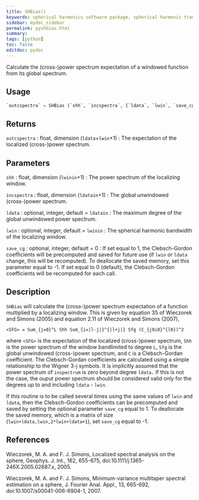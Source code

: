 ```yaml
---
title: SHBias()
keywords: spherical harmonics software package, spherical harmonic transform, legendre functions, multitaper spectral analysis, fortran, Python, gravity, magnetic field
sidebar: mydoc_sidebar
permalink: pyshbias.html
summary:
tags: [python]
toc: false
editdoc: pydoc
---
```


Calculate the (cross-)power spectrum expectation of a windowed function from its global spectrum.

## Usage

```python
`outcspectra` = SHBias (`shh`, `incspectra`, [`ldata`, `lwin`, `save_cg`])
```

## Returns

`outcspectra` : float, dimension (`ldata`+`lwin`+1)
:   The expectation of the localized (cross-)power spectrum.

## Parameters

`shh` : float, dimension (`lwinin`+1)
:   The power spectrum of the localizing window.

`incspectra` : float, dimension (`ldatain`+1)
:   The global unwindowed (cross-)power spectrum.

`ldata` : optional, integer, default = `ldatain`
:   The maximum degree of the global unwindowed power spectrum.

`lwin` : optional, integer, default = `lwinin`
:   The spherical harmonic bandwidth of the localizing window.

`save_cg` : optional, integer, default = 0
:   If set equal to 1, the Clebsch-Gordon coefficients will be precomputed and saved for future use (if `lwin` or `ldata` change, this will be recomputed). To deallocate the saved memory, set this parameter equal to -1. If set equal to 0 (default), the Clebsch-Gordon coefficients will be recomputed for each call.

## Description

`SHBias` will calculate the (cross-)power spectrum expectation of a function multiplied by a localizing window. This is given by equation 35 of Wieczorek and Simons (2005) and equation 2.11 of Wieczorek and Simons (2007),

`<SFG> = Sum_{j=0}^L Shh Sum_{i=|l-j|}^{|l+j|} Sfg (C_{j0i0}^{l0})^2`

where `<SFG>` is the expectation of the localized (cross-)power spectrum, `Shh` is the power spectrum of the window bandlimited to degree `L`, `Sfg` is the global unwindowed (cross-)power spectrum, and `C` is a Clebsch-Gordan coefficient. The Clebsch-Gordan coefficients are calculated using a simple relationship to the Wigner 3-j symbols. It is implicitly assumed that the power spectrum of `inspectrum` is zero beyond degree `ldata.` If this is not the case, the ouput power spectrum should be considered valid only for the degrees up to and including `ldata` - `lwin`.

If this routine is to be called several times using the same values of `lwin` and `ldata`, then the Clebsch-Gordon coefficients can be precomputed and saved by setting the optional parameter `save_cg` equal to 1. To deallocate the saved memory, which is a matrix of size (`lwin+ldata,lwin,2*lwin+ldata+1`), set `save_cg` equal to -1.

## References

Wieczorek, M. A. and F. J. Simons, Localized spectral analysis on the sphere, 
Geophys. J. Int., 162, 655-675, doi:10.1111/j.1365-246X.2005.02687.x, 2005.

Wieczorek, M. A. and F. J. Simons, Minimum-variance multitaper spectral estimation on a sphere, J. Fourier Anal. Appl., 13, 665-692, doi:10.1007/s00041-006-6904-1, 2007.
